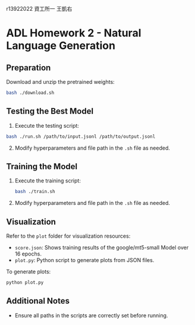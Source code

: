 r13922022 資工所一 王凱右
# ADL Homework 2 - Natural Language Generation

## Preparation
Download and unzip the pretrained weights:
```bash
bash ./download.sh
```

## Testing the Best Model
1. Execute the testing script:
```bash
bash ./run.sh /path/to/input.jsonl /path/to/output.jsonl
```

2. Modify hyperparameters and file path in the `.sh` file as needed.

## Training the Model
1. Execute the training script:
   ```bash
   bash ./train.sh
   ```
2. Modify hyperparameters and file path in the `.sh` file as needed.

## Visualization

Refer to the `plot` folder for visualization resources:

- `score.json`: Shows training results of the google/mt5-small Model over 16 epochs.
- `plot.py`: Python script to generate plots from JSON files.

To generate plots:
```bash
python plot.py
```

## Additional Notes
- Ensure all paths in the scripts are correctly set before running.

